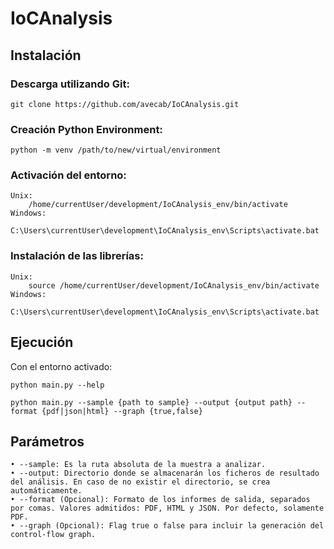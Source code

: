 # IoCAnalysis

## Instalación

### Descarga utilizando Git:
   `git clone https://github.com/avecab/IoCAnalysis.git`
   
### Creación Python Environment:
   `python -m venv /path/to/new/virtual/environment`
   
### Activación del entorno:
	Unix: 
		/home/currentUser/development/IoCAnalysis_env/bin/activate
	Windows: 
		C:\Users\currentUser\development\IoCAnalysis_env\Scripts\activate.bat
    	
### Instalación de las librerías:
	Unix: 
		source /home/currentUser/development/IoCAnalysis_env/bin/activate
	Windows: 
		C:\Users\currentUser\development\IoCAnalysis_env\Scripts\activate.bat


## Ejecución
Con el entorno activado:

	python main.py --help

	python main.py --sample {path to sample} --output {output path} --format {pdf|json|html} --graph {true,false}

## Parámetros
    • --sample: Es la ruta absoluta de la muestra a analizar.
    • --output: Directorio donde se almacenarán los ficheros de resultado del análisis. En caso de no existir el directorio, se crea automáticamente.
    • --format (Opcional): Formato de los informes de salida, separados por comas. Valores admitidos: PDF, HTML y JSON. Por defecto, solamente PDF.
    • --graph (Opcional): Flag true o false para incluir la generación del control-flow graph. 

